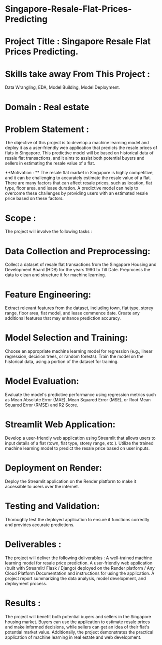 # Singapore-Resale-Flat-Prices-Predicting
# Project Title : Singapore Resale Flat Prices Predicting.

# Skills take away From This Project :
Data Wrangling, EDA, Model Building, Model Deployment.
# Domain : Real estate
# Problem Statement : 
The objective of this project is to develop a machine learning model and deploy it as a user-friendly web application that predicts the resale prices of flats in Singapore. This predictive model will be based on historical data of resale flat transactions, and it aims to assist both potential buyers and sellers in estimating the resale value of a flat.

**Motivation : ** The resale flat market in Singapore is highly competitive, and it can be challenging to accurately estimate the resale value of a flat. There are many factors that can affect resale prices, such as location, flat type, floor area, and lease duration. A predictive model can help to overcome these challenges by providing users with an estimated resale price based on these factors.

# Scope :
The project will involve the following tasks :

# Data Collection and Preprocessing: 
Collect a dataset of resale flat transactions from the Singapore Housing and Development Board (HDB) for the years 1990 to Till Date. Preprocess the data to clean and structure it for machine learning.
# Feature Engineering:
Extract relevant features from the dataset, including town, flat type, storey range, floor area, flat model, and lease commence date. Create any additional features that may enhance prediction accuracy.
# Model Selection and Training: 
Choose an appropriate machine learning model for regression (e.g., linear regression, decision trees, or random forests). Train the model on the historical data, using a portion of the dataset for training.
# Model Evaluation:
Evaluate the model's predictive performance using regression metrics such as Mean Absolute Error (MAE), Mean Squared Error (MSE), or Root Mean Squared Error (RMSE) and R2 Score.
# Streamlit Web Application:
Develop a user-friendly web application using Streamlit that allows users to input details of a flat (town, flat type, storey range, etc.). Utilize the trained machine learning model to predict the resale price based on user inputs.
# Deployment on Render:
Deploy the Streamlit application on the Render platform to make it accessible to users over the internet.
# Testing and Validation:
Thoroughly test the deployed application to ensure it functions correctly and provides accurate predictions.
# Deliverables :
The project will deliver the following deliverables :
A well-trained machine learning model for resale price prediction.
A user-friendly web application (built with Streamlit/ Flask / Django) deployed on the Render platform / Any Cloud Platform
Documentation and instructions for using the application.
A project report summarizing the data analysis, model development, and deployment process.
# Results :
The project will benefit both potential buyers and sellers in the Singapore housing market. Buyers can use the application to estimate resale prices and make informed decisions, while sellers can get an idea of their flat's potential market value. Additionally, the project demonstrates the practical application of machine learning in real estate and web development.

